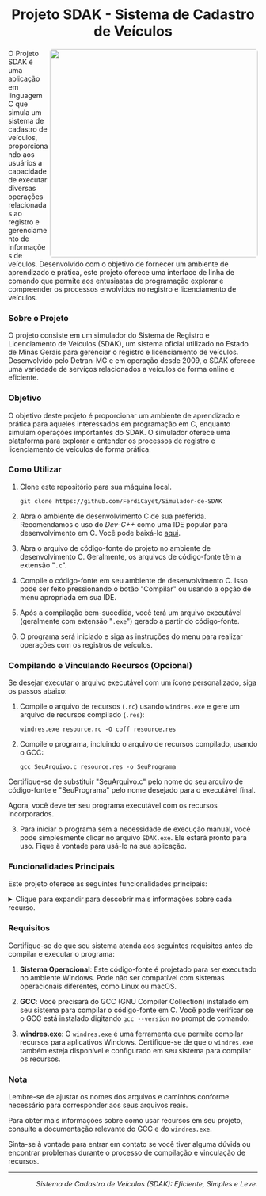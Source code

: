 <h1 align="center">Projeto SDAK - Sistema de Cadastro de Veículos</h1>

<img src="https://lh3.googleusercontent.com/pw/AIL4fc8oVYkHnoSWIwYKiV5lF4haarDkrJdt_a5T4j4pxIY4c21we6JR1_dZmoa8LKycAPO-EXAvQLpTUs8nRSOTd5o5BNK92QPr_fEdRQzhXu00aoeX6eOdJxUwSr5nGSqIGuc-mMQDhqJiXreANPaZNJRV=w1200-h628-s-no" style="border-radius: 5px;" align="right" width="420">

O Projeto SDAK é uma aplicação em linguagem C que simula um sistema de cadastro de veículos, proporcionando aos usuários a capacidade de executar diversas operações relacionadas ao registro e gerenciamento de informações de veículos. Desenvolvido com o objetivo de fornecer um ambiente de aprendizado e prática, este projeto oferece uma interface de linha de comando que permite aos entusiastas de programação explorar e compreender os processos envolvidos no registro e licenciamento de veículos.

### Sobre o Projeto

O projeto consiste em um simulador do Sistema de Registro e Licenciamento de Veículos (SDAK), um sistema oficial utilizado no Estado de Minas Gerais para gerenciar o registro e licenciamento de veículos. Desenvolvido pelo Detran-MG e em operação desde 2009, o SDAK oferece uma variedade de serviços relacionados a veículos de forma online e eficiente.

### Objetivo

O objetivo deste projeto é proporcionar um ambiente de aprendizado e prática para aqueles interessados em programação em C, enquanto simulam operações importantes do SDAK. O simulador oferece uma plataforma para explorar e entender os processos de registro e licenciamento de veículos de forma prática.

### Como Utilizar

1. Clone este repositório para sua máquina local.

    ```git
    git clone https://github.com/FerdiCayet/Simulador-de-SDAK
    ```
2. Abra o ambiente de desenvolvimento C de sua preferida. Recomendamos o uso do _Dev-C++_ como uma IDE popular para desenvolvimento em C. Você pode baixá-lo [aqui](https://www.bloodshed.net/).
3. Abra o arquivo de código-fonte do projeto no ambiente de desenvolvimento C. Geralmente, os arquivos de código-fonte têm a extensão "`.c`".
4. Compile o código-fonte em seu ambiente de desenvolvimento C. Isso pode ser feito pressionando o botão "Compilar" ou usando a opção de menu apropriada em sua IDE.
5. Após a compilação bem-sucedida, você terá um arquivo executável (geralmente com extensão "`.exe`") gerado a partir do código-fonte.
6. O programa será iniciado e siga as instruções do menu para realizar operações com os registros de veículos.

### Compilando e Vinculando Recursos (Opcional)

Se desejar executar o arquivo executável com um ícone personalizado, siga os passos abaixo:

1. Compile o arquivo de recursos (`.rc`) usando `windres.exe` e gere um arquivo de recursos compilado (`.res`):

   ```shell
   windres.exe resource.rc -O coff resource.res
   ```

2. Compile o programa, incluindo o arquivo de recursos compilado, usando o GCC:

    ```shell
   gcc SeuArquivo.c resource.res -o SeuPrograma
   ```
Certifique-se de substituir "SeuArquivo.c" pelo nome do seu arquivo de código-fonte e "SeuPrograma" pelo nome desejado para o executável final.

Agora, você deve ter seu programa executável com os recursos incorporados.

3. Para iniciar o programa sem a necessidade de execução manual, você pode simplesmente clicar no arquivo `SDAK.exe`. Ele estará pronto para uso. Fique à vontade para usá-lo na sua aplicação.

### Funcionalidades Principais

Este projeto oferece as seguintes funcionalidades principais:

<details>
  <summary>Clique para expandir para descobrir mais informações sobre cada recurso.</summary>

###### O arquivo de código-fonte [main.c](https://github.com/FerdiCayet/Simulador-de-SDAK/blob/main/main.c) informa cada função com detalhes:

- **`strcasestr_custom`**

  A função `strcasestr_custom` é uma implementação personalizada da função strcasestr, que é usada para buscar uma substring (cadeia de caracteres) em uma string, sem diferenciação entre maiúsculas e minúsculas. Ela retorna um ponteiro para a primeira ocorrência da substring na string principal ou NULL se a substring não for encontrada.

- **Limpar Tela**

  Esta função é responsável por limpar a tela do console ou terminal, tornando a interface de linha de comando mais limpa e organizada. Geralmente, é usada para melhorar a legibilidade e a interação do usuário com o programa, removendo informações anteriores da tela.
  
- **Autenticar Usuário**

  A função `autenticarUsuario` é responsável por autenticar os usuários do sistema. Ela pode solicitar credenciais de acesso, como nome de usuário e senha, e verificar se essas credenciais correspondem às informações armazenadas no sistema. Se a autenticação for bem-sucedida, a função pode conceder acesso às funcionalidades principais do sistema.

- **Cadastrar Acesso**
  
  A função `cadastrarAcesso` oferece autenticação ao sistema, requerendo um código de acesso para acessar suas funcionalidades. Isso ajuda a manter a segurança do sistema e permite o controle de quem pode utilizar as funções.

- **Acessar Sistemas**
  
  A função `acessarSistemas` é responsável por verificar se o acesso ao sistema é autorizado com base no código fornecido pelo usuário. Se o código de acesso for válido, o usuário terá acesso às funcionalidades principais do sistema.

- **Adicionar Registro**
  
  A função `adicionarRegistro` permite aos usuários inserir informações detalhadas sobre um veículo, incluindo data e hora, nome do proprietário, placa, marca, modelo, cor, observações e muito mais. O registro é armazenado em um arquivo de texto.

- **Listar Registros**
  
  A função `listarRegistros` exibe todos os registros de veículos armazenados no diretório atual. Cada registro é formatado e exibido de forma legível para o usuário.

- **Editar Registro**
  
  A função `editarRegistro` permite aos usuários fazer alterações em um registro de veículo existente. Os usuários podem atualizar informações como placa, cor, proprietário, entre outras.

- **Apagar Registro**
  
  A função `apagarRegistro` permite aos usuários excluir um registro de veículo com base na placa do veículo. O registro é permanentemente removido do sistema.

- **Contar Registros de Hoje**
  
  A função `contarRegistrosHoje` exibe o número de registros de veículos criados no dia atual. Isso pode ser útil para rastrear a atividade diária.

- **Contar Registros em uma Data**
  
  A função `contarRegistrosData` permite aos usuários especificar uma data e contar o número de registros de veículos criados nessa data específica.

- **Pesquisar Históricos**
  
  A função `pesquisarHistoricos` permite aos usuários realizar pesquisas em todos os registros de veículos para encontrar ocorrências de palavras-chave específicas. Os resultados incluem informações sobre o arquivo e a linha onde a palavra-chave foi encontrada.

- **Ler Informação da Placa do Veículo**
  
  A função `lerInformacaoPlaca` permite aos usuários buscar informações específicas com base na placa de um veículo. As informações incluem detalhes como data e hora, nome do proprietário e muito mais.

- **Menu Principal**

  A função `main` é a função principal de um programa em C/C++. Ela é o ponto de entrada do programa e é executada automaticamente quando o programa é iniciado. A função main geralmente contém o código principal do programa, incluindo a chamada de outras funções e a lógica de controle do programa. É onde a execução do programa começa e termina.

###### O arquivo de código-fonte [resource.rc](https://github.com/FerdiCayet/Simulador-de-SDAK/blob/main/resource.rc):

Responsável por definir ícones utilizados na interface gráfica do programa no ambiente Windows.

- **Ícone Principal (MAINICON)**

  Este ícone, associado ao arquivo "favicon.ico", representa a identidade visual do programa e é exibido na barra de título da janela, no gerenciador de tarefas e em outros locais onde o programa é identificado.

- **Ícone Saída (EXIT_ICO)**

  Associado ao arquivo "app.ico", este ícone pode ser utilizado para diversos fins na interface do usuário, conforme necessário.

O arquivo resource.rc inclui diretivas para evitar a inclusão múltipla do arquivo.

Este arquivo é fundamental para aprimorar a experiência visual dos usuários do seu programa no Windows.

</details>

### Requisitos

Certifique-se de que seu sistema atenda aos seguintes requisitos antes de compilar e executar o programa:

1. **Sistema Operacional**: Este código-fonte é projetado para ser executado no ambiente Windows. Pode não ser compatível com sistemas operacionais diferentes, como Linux ou macOS.

2. **GCC**: Você precisará do GCC (GNU Compiler Collection) instalado em seu sistema para compilar o código-fonte em C. Você pode verificar se o GCC está instalado digitando `gcc --version` no prompt de comando.

3. **windres.exe**: O `windres.exe` é uma ferramenta que permite compilar recursos para aplicativos Windows. Certifique-se de que o `windres.exe` também esteja disponível e configurado em seu sistema para compilar os recursos.

### Nota

Lembre-se de ajustar os nomes dos arquivos e caminhos conforme necessário para corresponder aos seus arquivos reais.

Para obter mais informações sobre como usar recursos em seu projeto, consulte a documentação relevante do GCC e do `windres.exe`.

Sinta-se à vontade para entrar em contato se você tiver alguma dúvida ou encontrar problemas durante o processo de compilação e vinculação de recursos.

<hr>
<div align="right">
    <p><i>Sistema de Cadastro de Veículos (SDAK): Eficiente, Simples e Leve.</i></p>
</div>